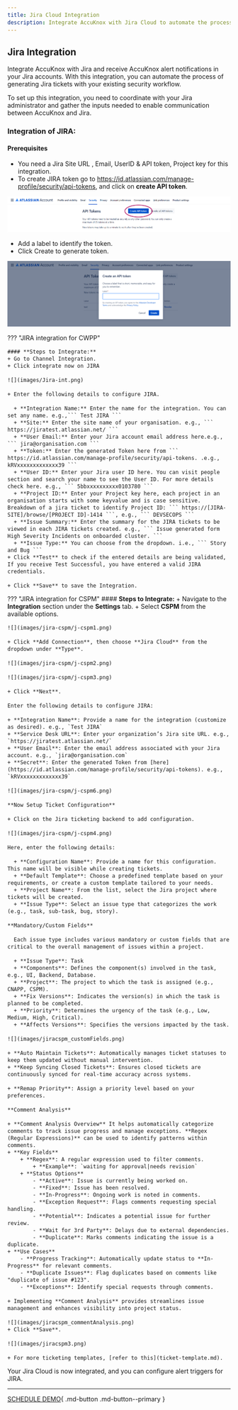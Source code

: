 ```yaml
---
title: Jira Cloud Integration
description: Integrate AccuKnox with Jira Cloud to automate the process of generating Jira tickets with your existing security workflow.
---
```



## Jira Integration

Integrate AccuKnox with Jira and receive AccuKnox alert notifications in your Jira accounts. With this integration, you can automate the process of generating Jira tickets with your existing security workflow.

To set up this integration, you need to coordinate with your Jira administrator and gather the inputs needed to enable communication between AccuKnox and Jira.

### Integration of JIRA:
#### **Prerequisites**

+ You need a Jira Site URL , Email, UserID & API token, Project key for this integration.
+ To create JIRA token go to https://id.atlassian.com/manage-profile/security/api-tokens, and click on **create API token**.

![](images/jira-api1.png)

+ Add a label to identify the token.
+ Click Create to generate token.

![](images/jira-api2.png)

??? "JIRA integration for CWPP"

    #### **Steps to Integrate:**
    + Go to Channel Integration.
    + Click integrate now on JIRA

    ![](images/Jira-int.png)

    + Enter the following details to configure JIRA.

      + **Integration Name:** Enter the name for the integration. You can set any name. e.g.,``` Test JIRA ```
      + **Site:** Enter the site name of your organisation. e.g., ``` https://jiratest.atlassian.net/ ```
      + **User Email:** Enter your Jira account email address here.e.g., ``` jira@organisation.com ```
      + **Token:** Enter the generated Token here from ``` https://id.atlassian.com/manage-profile/security/api-tokens. .e.g., kRVxxxxxxxxxxxxx39 ```
      + **User ID:** Enter your Jira user ID here. You can visit people section and search your name to see the User ID. For more details check here. e.g., ``` 5bbxxxxxxxxxx0103780 ```
      + **Project ID:** Enter your Project key here, each project in an organisation starts with some keyvalue and is case sensitive. Breakdown of a jira ticket to identify Project ID: ``` https://[JIRA-SITE]/browse/[PROJECT ID]-1414 ```, e.g., ``` DEVSECOPS ```
      + **Issue Summary:** Enter the summary for the JIRA tickets to be viewed in each JIRA tickets created. e.g., ``` Issue generated form High Severity Incidents on onboarded cluster. ```
      + **Issue Type:** You can choose from the dropdown. i.e., ``` Story and Bug ```
    + Click **Test** to check if the entered details are being validated, If you receive Test Successful, you have entered a valid JIRA credentials.

    + Click **Save** to save the Integration.

??? "JIRA integration for CSPM"
    #### **Steps to Integrate:**
    + Navigate to the **Integration** section under the **Settings** tab.
    + Select **CSPM** from the available options.

    ![](images/jira-cspm/j-cspm1.png)

    + Click **Add Connection**, then choose **Jira Cloud** from the dropdown under **Type**.

    ![](images/jira-cspm/j-cspm2.png)

    ![](images/jira-cspm/j-cspm3.png)

    + Click **Next**.

    Enter the following details to configure JIRA:

    + **Integration Name**: Provide a name for the integration (customize as desired). e.g., `Test JIRA`
    + **Service Desk URL**: Enter your organization’s Jira site URL. e.g., `https://jiratest.atlassian.net/`
    + **User Email**: Enter the email address associated with your Jira account. e.g., `jira@organisation.com`
    + **Secret**: Enter the generated Token from [here](https://id.atlassian.com/manage-profile/security/api-tokens). e.g., `kRVxxxxxxxxxxxxx39`

    ![](images/jira-cspm/j-cspm6.png)

    **Now Setup Ticket Configuration**

    + Click on the Jira ticketing backend to add configuration.

    ![](images/jira-cspm/j-cspm4.png)

    Here, enter the following details:

      + **Configuration Name**: Provide a name for this configuration. This name will be visible while creating tickets.
      + **Default Template**: Choose a predefined template based on your requirements, or create a custom template tailored to your needs.
      + **Project Name**: From the list, select the Jira project where tickets will be created.
      + **Issue Type**: Select an issue type that categorizes the work (e.g., task, sub-task, bug, story).

    **Mandatory/Custom Fields**

      Each issue type includes various mandatory or custom fields that are critical to the overall management of issues within a project.

      + **Issue Type**: Task
      + **Components**: Defines the component(s) involved in the task, e.g., UI, Backend, Database.
      + **Project**: The project to which the task is assigned (e.g., CNAPP, CSPM).
      + **Fix Versions**: Indicates the version(s) in which the task is planned to be completed.
      + **Priority**: Determines the urgency of the task (e.g., Low, Medium, High, Critical).
      + **Affects Versions**: Specifies the versions impacted by the task.

    ![](images/jiracspm_customFields.png)

    + **Auto Maintain Tickets**: Automatically manages ticket statuses to keep them updated without manual intervention.
    + **Keep Syncing Closed Tickets**: Ensures closed tickets are continuously synced for real-time accuracy across systems.

    + **Remap Priority**: Assign a priority level based on your preferences.

    **Comment Analysis**

    + **Comment Analysis Overview** It helps automatically categorize comments to track issue progress and manage exceptions. **Regex (Regular Expressions)** can be used to identify patterns within comments.
    + **Key Fields**
        + **Regex**: A regular expression used to filter comments.
            + **Example**: `waiting for approval|needs revision`
        + **Status Options**
            - **Active**: Issue is currently being worked on.
            - **Fixed**: Issue has been resolved.
            - **In-Progress**: Ongoing work is noted in comments.
            - **Exception Request**: Flags comments requesting special handling.
            - **Potential**: Indicates a potential issue for further review.
            - **Wait for 3rd Party**: Delays due to external dependencies.
            - **Duplicate**: Marks comments indicating the issue is a duplicate.
    + **Use Cases**
        - **Progress Tracking**: Automatically update status to **In-Progress** for relevant comments.
        - **Duplicate Issues**: Flag duplicates based on comments like "duplicate of issue #123".
        - **Exceptions**: Identify special requests through comments.

    + Implementing **Comment Analysis** provides streamlines issue management and enhances visibility into project status.

    ![](images/jiracspm_commentAnalysis.png)
    + Click **Save**.

    ![](images/jiracspm3.png)

    + For more ticketing templates, [refer to this](ticket-template.md).

Your Jira Cloud is now integrated, and you can configure alert triggers for JIRA.

- - -
[SCHEDULE DEMO](https://www.accuknox.com/contact-us){ .md-button .md-button--primary }